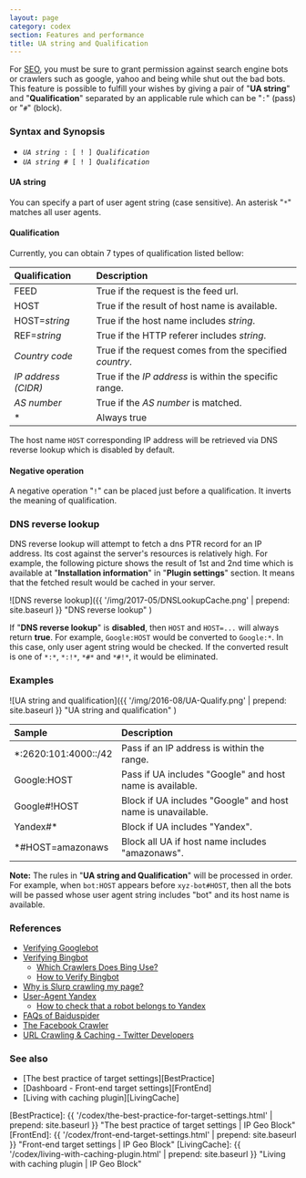 ```yaml
---
layout: page
category: codex
section: Features and performance
title: UA string and Qualification
---
```


For [SEO][SEO-WIKI], you must be sure to grant permission against search engine 
bots or crawlers such as google, yahoo and being while shut out the bad bots.
This feature is possible to fulfill your wishes by giving a pair of 
"**UA string**" and "**Qualification**" separated by an applicable rule which 
can be "`:`" (pass) or "`#`" (block).

### Syntax and Synopsis ###

* <code><em>UA string</em> : [ ! ] <em>Qualification</em></code>
* <code><em>UA string</em> # [ ! ] <em>Qualification</em></code>

#### UA string ####

You can specify a part of user agent string (case sensitive). An asterisk "`*`"
matches all user agents.

#### Qualification ####

Currently, you can obtain 7 types of qualification listed bellow:

| Qualification       | Description                                            |
|:--------------------|:-------------------------------------------------------|
| FEED                | True if the request is the feed url.                   |
| HOST                | True if the result of host name is available.          |
| HOST=_string_       | True if the host name includes _string_.               |
| REF=_string_        | True if the HTTP referer includes _string_.            |
| _Country code_      | True if the request comes from the specified _country_.|
| _IP address (CIDR)_ | True if the _IP address_ is within the specific range. |
| _AS number_         | True if the _AS number_ is matched.                    |
| *                   | Always true                                            |

The host name `HOST` corresponding IP address will be retrieved via DNS reverse
lookup which is disabled by default.

#### Negative operation ####

A negative operation "`!`" can be placed just before a qualification. It inverts
the meaning of qualification.

### DNS reverse lookup ###

DNS reverse lookup will attempt to fetch a dns PTR record for an IP address.
Its cost against the server's resources is relatively high. For example, the 
following picture shows the result of 1st and 2nd time which is available at 
"**Installation information**" in "**Plugin settings**" section. It means that 
the fetched result would be cached in your server.

![DNS reverse lookup]({{ '/img/2017-05/DNSLookupCache.png' | prepend: site.baseurl }}
 "DNS reverse lookup"
)

If "**DNS reverse lookup**" is **disabled**, then `HOST` and `HOST=...` will 
always return **true**. For example, `Google:HOST` would be converted to 
`Google:*`. In this case, only user agent string would be checked. If the 
converted result is one of `*:*`, `*:!*`, `*#*` and `*#!*`, it would be 
eliminated.

### Examples ###

![UA string and qualification]({{ '/img/2016-08/UA-Qualify.png' | prepend: site.baseurl }}
 "UA string and qualification"
)

| Sample               | Description                                                 |
|:---------------------|:------------------------------------------------------------|
| *:2620:101:4000::/42 | Pass  if an IP address is within the range.                 |
| Google:HOST          | Pass  if UA includes "Google" and host name is available.   |
| Google#!HOST         | Block if UA includes "Google" and host name is unavailable. |
| Yandex#*             | Block if UA includes "Yandex".                              |
| *#HOST=amazonaws     | Block all UA if host name includes "amazonaws".             |

<div class="alert alert-info">
	<strong>Note:</strong> The rules in "<strong>UA string and Qualification</strong>"
	will be processed in order. For example, when <code>bot:HOST</code> appears
	before <code>xyz-bot#HOST</code>, then all the bots will be passed whose
	user agent string includes "bot" and its host name is available.
</div>

### References ###

- [Verifying Googlebot](https://support.google.com/webmasters/answer/80553?hl=en "Verifying Googlebot - Search Console Help")
- [Verifying Bingbot](https://www.bing.com/webmaster/help/how-to-verify-bingbot-3905dc26 "How to Verify Bingbot - Bing Webmaster Tools")
  - [Which Crawlers Does Bing Use?](https://www.bing.com/webmaster/help/which-crawlers-does-bing-use-8c184ec0 "Which Crawlers Does Bing Use? - Bing Webmaster Tools")
  - [How to Verify Bingbot](https://www.bing.com/webmaster/help/how-to-verify-bingbot-3905dc26 "How to Verify Bingbot - Bing Webmaster Tools")
- [Why is Slurp crawling my page?](https://help.yahoo.com/kb/SLN22600.html "Why is Slurp crawling my page? - Yahoo Help - SLN22600")
- [User-Agent Yandex](https://yandex.com/support/search/robots/user-agent.html "User-Agent Yandex - Search - Yandex.Support")
  - [How to check that a robot belongs to Yandex](https://yandex.com/support/webmaster/robot-workings/check-yandex-robots.xml "How to check that a robot belongs to Yandex — Webmaster — Yandex.Support")
- [FAQs of Baiduspider](https://help.baidu.com/question?prod_en=master&class=Baiduspider#title_2 "Baidu customer service center - Master platform")
- [The Facebook Crawler](https://developers.facebook.com/docs/sharing/webmasters/crawler "Facebook Crawler - Sharing - Documentation - Facebook for Developers")
- [URL Crawling &amp; Caching - Twitter Developers](https://dev.twitter.com/cards/getting-started#crawling "Getting Started Guide - Twitter Developers")

### See also ###

- [The best practice of target settings][BestPractice]
- [Dashboard - Front-end target settings][FrontEnd]
- [Living with caching plugin][LivingCache]

[IP-Geo-Block]: https://wordpress.org/plugins/ip-geo-block/ "WordPress › IP Geo Block « WordPress Plugins"
[SEO-WIKI]:     https://en.wikipedia.org/wiki/Search_engine_optimization "Search engine optimization - Wikipedia"
[BestPractice]: {{ '/codex/the-best-practice-for-target-settings.html' | prepend: site.baseurl }} "The best practice of target settings | IP Geo Block"
[FrontEnd]:     {{ '/codex/front-end-target-settings.html'             | prepend: site.baseurl }} "Front-end target settings | IP Geo Block"
[LivingCache]:  {{ '/codex/living-with-caching-plugin.html'            | prepend: site.baseurl }} "Living with caching plugin | IP Geo Block"
